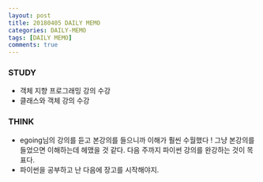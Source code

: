 ```yaml
---
layout: post
title: 20180405 DAILY MEMO
categories: DAILY-MEMO
tags: [DAILY MEMO]
comments: true
---
```


### STUDY
-  객체 지향 프로그래밍 강의 수강
-  클래스와 객체 강의 수강 


### THINK

- egoing님의 강의를 듣고 본강의를 들으니까 이해가 훨씬 수월했다 ! 그냥 본강의를 들었으면 이해하는데 헤맸을 것 같다. 다음 주까지 파이썬 강의를 완강하는 것이 목표다. 
- 파이썬을 공부하고 난 다음에 장고를 시작해야지.

